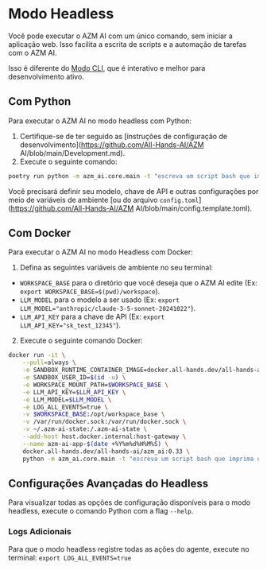 # Modo Headless

Você pode executar o AZM AI com um único comando, sem iniciar a aplicação web.
Isso facilita a escrita de scripts e a automação de tarefas com o AZM AI.

Isso é diferente do [Modo CLI](cli-mode), que é interativo e melhor para desenvolvimento ativo.

## Com Python

Para executar o AZM AI no modo headless com Python:
1. Certifique-se de ter seguido as [instruções de configuração de desenvolvimento](https://github.com/All-Hands-AI/AZM AI/blob/main/Development.md).
2. Execute o seguinte comando:
```bash
poetry run python -m azm_ai.core.main -t "escreva um script bash que imprima oi"
```

Você precisará definir seu modelo, chave de API e outras configurações por meio de variáveis de ambiente
[ou do arquivo `config.toml`](https://github.com/All-Hands-AI/AZM AI/blob/main/config.template.toml).

## Com Docker

Para executar o AZM AI no modo Headless com Docker:

1. Defina as seguintes variáveis de ambiente no seu terminal:

- `WORKSPACE_BASE` para o diretório que você deseja que o AZM AI edite (Ex: `export WORKSPACE_BASE=$(pwd)/workspace`).
- `LLM_MODEL` para o modelo a ser usado (Ex: `export LLM_MODEL="anthropic/claude-3-5-sonnet-20241022"`).
- `LLM_API_KEY` para a chave de API (Ex: `export LLM_API_KEY="sk_test_12345"`).

2. Execute o seguinte comando Docker:

```bash
docker run -it \
    --pull=always \
    -e SANDBOX_RUNTIME_CONTAINER_IMAGE=docker.all-hands.dev/all-hands-ai/runtime:0.33-nikolaik \
    -e SANDBOX_USER_ID=$(id -u) \
    -e WORKSPACE_MOUNT_PATH=$WORKSPACE_BASE \
    -e LLM_API_KEY=$LLM_API_KEY \
    -e LLM_MODEL=$LLM_MODEL \
    -e LOG_ALL_EVENTS=true \
    -v $WORKSPACE_BASE:/opt/workspace_base \
    -v /var/run/docker.sock:/var/run/docker.sock \
    -v ~/.azm-ai-state:/.azm-ai-state \
    --add-host host.docker.internal:host-gateway \
    --name azm-ai-app-$(date +%Y%m%d%H%M%S) \
    docker.all-hands.dev/all-hands-ai/azm_ai:0.33 \
    python -m azm_ai.core.main -t "escreva um script bash que imprima oi"
```

## Configurações Avançadas do Headless

Para visualizar todas as opções de configuração disponíveis para o modo headless, execute o comando Python com a flag `--help`.

### Logs Adicionais

Para que o modo headless registre todas as ações do agente, execute no terminal: `export LOG_ALL_EVENTS=true`
